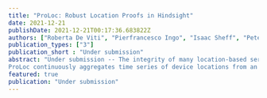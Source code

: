```yaml
---
title: "ProLoc: Robust Location Proofs in Hindsight"
date: 2021-12-21
publishDate: 2021-12-21T00:17:36.683822Z
authors: ["Roberta De Viti", "Pierfrancesco Ingo", "Isaac Sheff", "Peter Druschel", "Deepak Garg"]
publication_types: ["3"]
publication_short : "Under submission"
abstract: "Under submission -- The integrity of many location-based services depends on the veracity of locations reported by users. Unfortunately, mobile platform software, apps and users can easily forge their locations, and nearby adversaries may spoof radio signals to mislead a device into thinking it is in a different location. Location Proof Services (LPSes) can validate user locations independently, thereby adding robustness to existing location-based services and enabling entirely new applications. Existing LPSes can attest only discrete locations for which a device has previously obtained proofs, and require either infrastructure support or cannot withstand sophisticated collusion attacks with fictitious devices.
ProLoc continuously aggregates time series of device locations from an ordinary location service as well as pairwise Bluetooth (BT) contacts recorded by user devices. Within a secure backend, ProLoc correlates this information. On demand, ProLoc provides a proof that a given device must have resided within a feasible region at a given time in the past, depending on the encounters the device had at the time. Moreover, by correlating data from many devices and leveraging trusted devices, ProLoc can mitigate powerful collusion attacks, involving even large numbers of fictitious devices and multiplicity attacks."
featured: true
publication: "Under submission"
---
```

